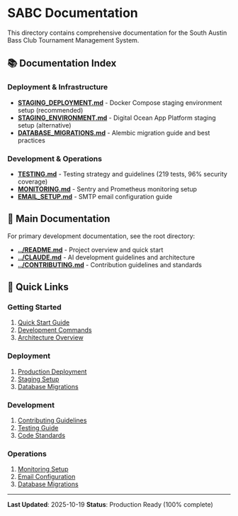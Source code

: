 # SABC Documentation

This directory contains comprehensive documentation for the South Austin Bass Club Tournament Management System.

## 📚 Documentation Index

### Deployment & Infrastructure

- **[STAGING_DEPLOYMENT.md](STAGING_DEPLOYMENT.md)** - Docker Compose staging environment setup (recommended)
- **[STAGING_ENVIRONMENT.md](STAGING_ENVIRONMENT.md)** - Digital Ocean App Platform staging setup (alternative)
- **[DATABASE_MIGRATIONS.md](DATABASE_MIGRATIONS.md)** - Alembic migration guide and best practices

### Development & Operations

- **[TESTING.md](TESTING.md)** - Testing strategy and guidelines (219 tests, 96% security coverage)
- **[MONITORING.md](MONITORING.md)** - Sentry and Prometheus monitoring setup
- **[EMAIL_SETUP.md](EMAIL_SETUP.md)** - SMTP email configuration guide

## 🔗 Main Documentation

For primary development documentation, see the root directory:

- **[../README.md](../README.md)** - Project overview and quick start
- **[../CLAUDE.md](../CLAUDE.md)** - AI development guidelines and architecture
- **[../CONTRIBUTING.md](../CONTRIBUTING.md)** - Contribution guidelines and standards

## 📖 Quick Links

### Getting Started
1. [Quick Start Guide](../README.md#-quick-start)
2. [Development Commands](../README.md#-development-commands)
3. [Architecture Overview](../README.md#-architecture)

### Deployment
1. [Production Deployment](../README.md#-deployment)
2. [Staging Setup](STAGING_DEPLOYMENT.md)
3. [Database Migrations](DATABASE_MIGRATIONS.md)

### Development
1. [Contributing Guidelines](../CONTRIBUTING.md)
2. [Testing Guide](TESTING.md)
3. [Code Standards](../CLAUDE.md#critical-development-rules)

### Operations
1. [Monitoring Setup](MONITORING.md)
2. [Email Configuration](EMAIL_SETUP.md)
3. [Database Migrations](DATABASE_MIGRATIONS.md)

---

**Last Updated**: 2025-10-19
**Status**: Production Ready (100% complete)
